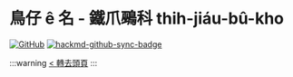 # 鳥仔 ê 名 - 鐵爪鵐科 thih-jiáu-bû-kho

[![GitHub](https://img.shields.io/badge/GitHub-black?logo=github)](https://github.com/siansiansu/tsiau-a-e-mia)
[![hackmd-github-sync-badge](https://hackmd.io/4XuqZ-zaS62oaQuIN5u2ig/badge)](https://hackmd.io/4XuqZ-zaS62oaQuIN5u2ig)

:::warning
[< 轉去頭頁](https://hackmd.io/@siansiansu/Hy4VzNvha)
:::
